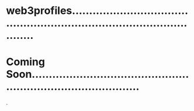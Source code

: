 # web3profiles...............................................................................................
# Coming Soon.....................................................................................
.
